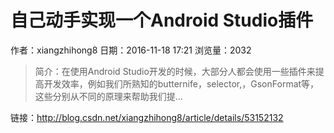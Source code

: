 # 自己动手实现一个Android Studio插件
作者：xiangzhihong8
日期：2016-11-18 17:21
浏览量：2032
> 简介：在使用Android Studio开发的时候，大部分人都会使用一些插件来提高开发效率，例如我们所熟知的butternife，selector,，GsonFormat等，这些分别从不同的原理来帮助我们提...

 链接：http://blog.csdn.net/xiangzhihong8/article/details/53152132
